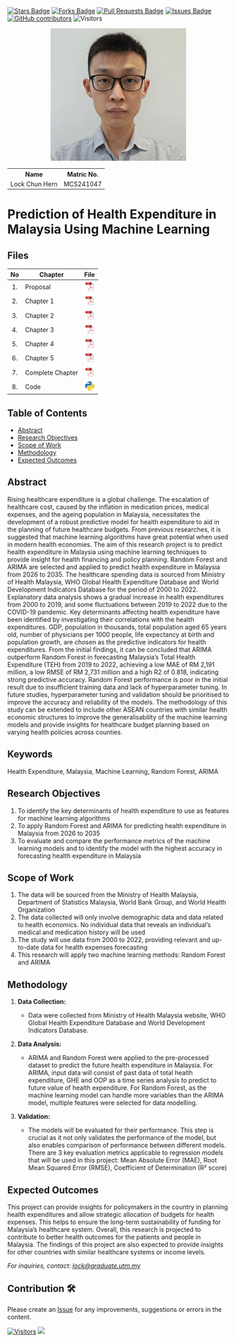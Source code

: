 <a href="https://github.com/drshahizan/research-design/stargazers"><img src="https://img.shields.io/github/stars/drshahizan/research-design" alt="Stars Badge"/></a>
<a href="https://github.com/drshahizan/research-design/network/members"><img src="https://img.shields.io/github/forks/drshahizan/research-design" alt="Forks Badge"/></a>
<a href="https://github.com/drshahizan/research-design/pulls"><img src="https://img.shields.io/github/issues-pr/drshahizan/research-design" alt="Pull Requests Badge"/></a>
<a href="https://github.com/drshahizan/research-design"><img src="https://img.shields.io/github/issues/drshahizan/research-design" alt="Issues Badge"/></a>
<a href="https://github.com/drshahizan/research-design/graphs/contributors"><img alt="GitHub contributors" src="https://img.shields.io/github/contributors/drshahizan/research-design?color=2b9348"></a>
![Visitors](https://api.visitorbadge.io/api/visitors?path=https%3A%2F%2Fgithub.com%2Fdrshahizan%2BDM&labelColor=%23d9e3f0&countColor=%23697689&style=flat)

<p align="center">
  <img height="300px" src="img/person_icon.jpg" alt="Profile Image">
</p>

<table align="center">
  <tr>
    <th>Name</th>
    <th>Matric No.</th>
  </tr>
  <tr>
    <td>Lock Chun Hern</td>
    <td>MCS241047</td>
  </tr>
</table>

# Prediction of Health Expenditure in Malaysia Using Machine Learning

## Files

| No  | Chapter     |                                                 File |
| :-: | ---------- | :---------------------------------------------------------------------------------------------------: |
|  1.  | Proposal | <a href="proposal/"><img src="img/pdf.svg" width="24px" height="24px"></a> |
|  2.  | Chapter 1 | <a href="c1/"><img src="img/pdf.svg" width="24px" height="24px"></a> |
|  3.  | Chapter 2 | <a href="c2/"><img src="img/pdf.svg" width="24px" height="24px"></a> |
|  4.  | Chapter 3 | <a href="c3/"><img src="img/pdf.svg" width="24px" height="24px"></a> |
|  5.  | Chapter 4 | <a href="c4/"><img src="img/pdf.svg" width="24px" height="24px"></a> |
|  6.  | Chapter 5 | <a href="c5/"><img src="img/pdf.svg" width="24px" height="24px"></a> |
|  7.  | Complete Chapter | <a href="all/"><img src="img/pdf.svg" width="24px" height="24px"></a> |
|  8.  | Code | <a href="code"><img src="img/python_icon.png" width="24px" height="24px"></a> |


## Table of Contents
- [Abstract](#abstract)
- [Research Objectives](#research-objectives)
- [Scope of Work](#scope-of-work)
- [Methodology](#methodology)
- [Expected Outcomes](#expected-outcomes)

## Abstract

Rising healthcare expenditure is a global challenge. The escalation of healthcare cost, caused by the inflation in medication prices, medical expenses, and the ageing population in Malaysia, necessitates the development of a robust predictive model for health expenditure to aid in the planning of future healthcare budgets. From previous researches, it is suggested that machine learning algorithms have great potential when used in modern health economies. The aim of this research project is to predict health expenditure in Malaysia using machine learning techniques to provide insight for health financing and policy planning. Random Forest and ARIMA are selected and applied to predict health expenditure in Malaysia from 2026 to 2035. The healthcare spending data is sourced from Ministry of Health Malaysia, WHO Global Health Expenditure Database and World Development Indicators Database for the period of 2000 to 2022. Explanatory data analysis shows a gradual increase in health expenditures from 2000 to 2019, and some fluctuations between 2019 to 2022 due to the COVID-19 pandemic. Key determinants affecting health expenditure have been identified by investigating their correlations with the health expenditures. GDP, population in thousands, total population aged 65 years old, number of physicians per 1000 people, life expectancy at birth and population growth, are chosen as the predictive indicators for health expenditures. From the initial findings, it can be concluded that ARIMA outperform Random Forest in forecasting Malaysia’s Total Health Expenditure (TEH) from 2019 to 2022, achieving a low MAE of RM 2,191 million, a low RMSE of RM 2,731 million and a high R2 of 0.818, indicating strong predictive accuracy. Random Forest performance is poor in the initial result due to insufficient training data and lack of hyperparameter tuning. In future studies, hyperparameter tuning and validation should be prioritised to improve the accuracy and reliability of the models. The methodology of this study can be extended to include other ASEAN countries with similar health economic structures to improve the generalisability of the machine learning models and provide insights for healthcare budget planning based on varying health policies across counties.

## Keywords

Health Expenditure, Malaysia, Machine Learning, Random Forest, ARIMA

## Research Objectives

1. To identify the key determinants of health expenditure to use as features for machine learning algorithms
2. To apply Random Forest and ARIMA for predicting health expenditure in Malaysia from 2026 to 2035 
3. To evaluate and compare the performance metrics of the machine learning models and to identify the model with the highest accuracy in forecasting health expenditure in Malaysia

## Scope of Work
1. The data will be sourced from the Ministry of Health Malaysia, Department of Statistics Malaysia, World Bank Group, and World Health Organization
2. The data collected will only involve demographic data and data related to health economics. No individual data that reveals an individual’s medical and medication history will be used
3. 	The study will use data from 2000 to 2022, providing relevant and up-to-date data for health expenses forecasting
4. 	This research will apply two machine learning methods: Random Forest and ARIMA


## Methodology

1. **Data Collection:**
   - Data were collected from Ministry of Health Malaysia website, WHO Global Health Expenditure Database and World Development Indicators Database.

2. **Data Analysis:**
   - ARIMA and Random Forest were applied to the pre-processed dataset to predict the future health expenditure in Malaysia.  For ARIMA, input data will consist of past data of total health expenditure, GHE and OOP as a time series analysis to predict to future value of health expenditure. For Random Forest, as the machine learning model can handle more variables than the ARIMA model, multiple features were selected for data modelling.  

3. **Validation:**
   - The models will be evaluated for their performance. This step is crucial as it not only validates the performance of the model, but also enables comparison of performance between different models. There are 3 key evaluation metrics applicable to regression models that will be used in this project: Mean Absolute Error (MAE),	Root Mean Squared Error (RMSE), Coefficient of Determination (R² score)

## Expected Outcomes

This project can provide insights for policymakers in the country in planning health expenditures and allow strategic allocation of budgets for health expenses. This helps to ensure the long-term sustainability of funding for Malaysia’s healthcare system. Overall, this research is projected to contribute to better health outcomes for the patients and people in Malaysia. The findings of this project are also expected to provide insights for other countries with similar healthcare systems or income levels.


*For inquiries, contact: lock@graduate.utm.my*

 




## Contribution 🛠️
Please create an [Issue](https://github.com/drshahizan/research-design/issues) for any improvements, suggestions or errors in the content.

[![Visitors](https://api.visitorbadge.io/api/visitors?path=https%3A%2F%2Fgithub.com%2Fdrshahizan&labelColor=%23697689&countColor=%23555555&style=plastic)](https://visitorbadge.io/status?path=https%3A%2F%2Fgithub.com%2Fdrshahizan)
![](https://hit.yhype.me/github/profile?user_id=81284918)

